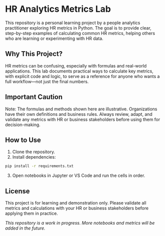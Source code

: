 # HR Analytics Metrics Lab

This repository is a personal learning project by a people analytics practitioner exploring HR metrics in Python. The goal is to provide clear, step-by-step examples of calculating common HR metrics, helping others who are learning or experimenting with HR data.

## Why This Project?
HR metrics can be confusing, especially with formulas and real-world applications. This lab documents practical ways to calculate key metrics, with explicit code and logic, to serve as a reference for anyone who wants a full workflow—not just the final numbers.

## Important Caution
Note: The formulas and methods shown here are illustrative. Organizations have their own definitions and business rules. Always review, adapt, and validate any metrics with HR or business stakeholders before using them for decision-making.

## How to Use
1. Clone the repository.
2. Install dependencies:
```bash
pip install -r requirements.txt
```
3. Open notebooks in Jupyter or VS Code and run the cells in order.

## License
This project is for learning and demonstration only. Please validate all metrics and calculations with your HR or business stakeholders before applying them in practice.

*This repository is a work in progress. More notebooks and metrics will be added in the future.*

